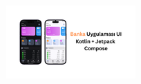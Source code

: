 <a href="https://github.com/samebrave/Banka-Uygulamasi-Tasarimi/blob/main/app/src/main/java/sam/projects/bankingappui/bankauygulamasi.png" target="_blank">
    <img src="https://github.com/samebrave/Banka-Uygulamasi-Tasarimi/blob/main/app/src/main/java/sam/projects/bankingappui/bankauygulamasi.png" alt="Görsel 1" width="300" />
</a>
